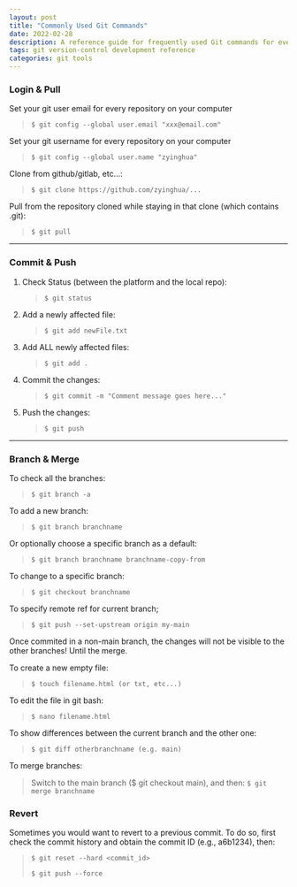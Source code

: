 ```yaml
---
layout: post
title: "Commonly Used Git Commands"
date: 2022-02-28
description: A reference guide for frequently used Git commands for everyday development workflows
tags: git version-control development reference
categories: git tools
---
```


### Login & Pull

Set your git user email for every repository on your computer

> `$ git config --global user.email "xxx@email.com"`

Set your git username for every repository on your computer

> `$ git config --global user.name "zyinghua"`

Clone from github/gitlab, etc...:

> `$ git clone https://github.com/zyinghua/...`

Pull from the repository cloned while staying in that clone (which contains .git):

> `$ git pull`

---

### Commit & Push

1. Check Status (between the platform and the local repo):

    > `$ git status`

2. Add a newly affected file:

    > `$ git add newFile.txt`

3. Add ALL newly affected files:

    > `$ git add .`

4. Commit the changes:

    > `$ git commit -m "Comment message goes here..."`

5. Push the changes:
    > `$ git push`

---

### Branch & Merge

To check all the branches:

> `$ git branch -a`

To add a new branch:

> `$ git branch branchname`

Or optionally choose a specific branch as a default:

> `$ git branch branchname branchname-copy-from`

To change to a specific branch:

> `$ git checkout branchname`

To specify remote ref for current branch;

> `$ git push --set-upstream origin my-main`

Once commited in a non-main branch, the changes will not be visible to the other branches! Until the merge.

To create a new empty file:

> `$ touch filename.html (or txt, etc...)`

To edit the file in git bash:

> `$ nano filename.html`

To show differences between the current branch and the other one:

> `$ git diff otherbranchname (e.g. main)`

To merge branches:

> Switch to the main branch ($ git checkout main), and then:
> `$ git merge branchname`

### Revert
Sometimes you would want to revert to a previous commit. To do so, first check the commit history
and obtain the commit ID (e.g., a6b1234), then:

> `$ git reset --hard <commit_id>`
> 
> `$ git push --force`
